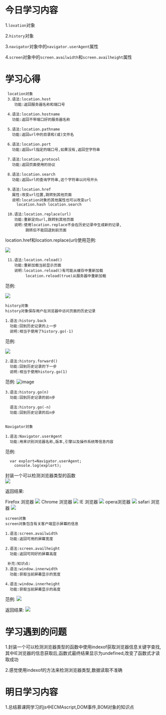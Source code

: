 # 今日学习内容

1.`loxation`对象

2.`history`对象

3.`navigator`对象中的`navigator.userAgent`属性

4.`screen`对象中的`screen.availwidth`和`screen.availheight`属性

# 学习心得

     location对象
     3.语法:location.host
        功能:返回服务器名称和端口号
        
     4.语法:location.hostname
       功能:返回不带端口好的服务器名称
       
     5.语法:location.pathname
       功能:返回url中的目录和(或)文件名
       
     6.语法:location.port
       功能:返回url指定的端口号,如果没有,返回空字符串
     
     7.语法:location,protocol
       功能:返回页面使用的协议
       
     8.语法:location.search
       功能:返回url的查询字符串,这个字符串以问号开头
       
     9.语法:location.href
       属性:改变url位置,跳转到其他页面
       说明:location对象的其他属性也可以改变url
         location.hash location.search
    
     10.语法:location.replace(url)
        功能:重新定向url,跳转到其他页面
        说明:使用location.replace不会在历史记录中生成新的记录,
             跳转后不能回退到前页面
             
 location.href和location.replace(url)使用范例:
 
 ![](https://graph.baidu.com/resource/101642f9f1df72233000e01556024292.jpg)
         
     11.语法:location.reload()
        功能:重新加载当前显示页面
        说明:location.reload()有可能从缓存中重新加载
             location.reload(true)从服务器中重新加载
             
范例:

![](https://graph.baidu.com/resource/1017ef3a9d72230862caa01556024594.jpg)
  
    history对象
    history对象保存用户在浏览器中访问页面的历史记录
    
    1.语法:history.back
      功能:回到历史记录的上一步
      说明:相当于使用了history.go(-1)
      
范例:

![](https://graph.baidu.com/resource/101d2adaa7edb2d34c0e701556024864.jpg)

    2.语法:history.forward()
      功能:回到历史记录的下一步
      说明:相当于使用history.go(1)
    
范例:
![image](https://graph.baidu.com/resource/101a81c60163151524ece01556025043.jpg)

    3.语法:history.go(n)
      功能:回到历史记录的前n步
      
      语法:history.go(-n)
      功能:回到历史记录的后n步
      
      
    Navigator对象
    
    1.语法:Navigator.userAgent
      功能:用来识别浏览器名称,版本,引擎以及操作系统等信息内容
 
范例:  

      var explort=Navigator.userAgent;
        console.log(explort);
        
  封装一个可以检测浏览器类型的函数      
![](https://graph.baidu.com/resource/101abb5b846471014a69901556025439.jpg)      

返回结果:

Firefox 浏览器
![](https://graph.baidu.com/resource/101eac28eeb3d754f114101556025542.jpg)
Chrome 浏览器
![](https://graph.baidu.com/resource/101088fe9106b48e83e1701556025574.jpg)
IE 浏览器
![](https://graph.baidu.com/resource/101150fdbf108b549ffdd01556025596.jpg)
opera浏览器
![](https://graph.baidu.com/resource/1016d885c8ff80a355cb801556025617.jpg)
safari 浏览器
![](https://graph.baidu.com/resource/101a76106f4f446c10ccf01556025638.jpg)

    screen对象
    screen对象包含有关客户端显示屏幕的信息
    
    1.语法:screen.availwidth
      功能:返回可用的屏幕宽度
      
    2.语法:screen.availheight
      功能:返回可同好的屏幕高度
     
     补充:知识点:
    3.语法:window.innerwidth
      功能:获取当前屏幕显示的宽度
     
    4.语法:window.innerheight
      功能:获取当前屏幕显示的高度
      
范例:
![](https://graph.baidu.com/resource/10186be77c91eab91873001556026224.jpg)

返回结果:
![](https://graph.baidu.com/resource/101c15d412ff3aa6ac62701556026251.jpg)

# 学习遇到的问题

1.封装一个可以检测浏览器类型的函数中使用indexof获取浏览器信息关键字查找,其中IE浏览器的信息获取后,函数式最终结果显示为undefined,改变了函数式才读取成功
 
2.感觉使用indexof的方法来检测浏览器类型,数据读取不准确

# 明日学习内容

1.总结慕课网学习的js中ECMAscript,DOM事件,BOM对象的知识点